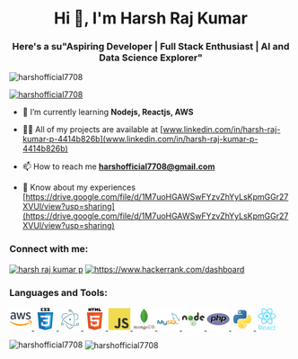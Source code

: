 <h1 align="center">Hi 👋, I'm Harsh Raj Kumar</h1>
<h3 align="center">Here's a su"Aspiring Developer | Full Stack Enthusiast | AI and Data Science Explorer"</h3>

<p align="left"> <img src="https://komarev.com/ghpvc/?username=harshofficial7708&label=Profile%20views&color=0e75b6&style=flat" alt="harshofficial7708" /> </p>

<p align="left"> <a href="https://github.com/ryo-ma/github-profile-trophy"><img src="https://github-profile-trophy.vercel.app/?username=harshofficial7708" alt="harshofficial7708" /></a> </p>

- 🌱 I’m currently learning **Nodejs, Reactjs, AWS**

- 👨‍💻 All of my projects are available at [www.linkedin.com/in/harsh-raj-kumar-p-4414b826b](www.linkedin.com/in/harsh-raj-kumar-p-4414b826b)

- 📫 How to reach me **harshofficial7708@gmail.com**

- 📄 Know about my experiences [https://drive.google.com/file/d/1M7uoHGAWSwFYzvZhYyLsKpmGGr27XVUl/view?usp=sharing](https://drive.google.com/file/d/1M7uoHGAWSwFYzvZhYyLsKpmGGr27XVUl/view?usp=sharing)

<h3 align="left">Connect with me:</h3>
<p align="left">
<a href="https://linkedin.com/in/harsh raj kumar p" target="blank"><img align="center" src="https://raw.githubusercontent.com/rahuldkjain/github-profile-readme-generator/master/src/images/icons/Social/linked-in-alt.svg" alt="harsh raj kumar p" height="30" width="40" /></a>
<a href="https://www.hackerrank.com/https://www.hackerrank.com/dashboard" target="blank"><img align="center" src="https://raw.githubusercontent.com/rahuldkjain/github-profile-readme-generator/master/src/images/icons/Social/hackerrank.svg" alt="https://www.hackerrank.com/dashboard" height="30" width="40" /></a>
</p>

<h3 align="left">Languages and Tools:</h3>
<p align="left"> <a href="https://aws.amazon.com" target="_blank" rel="noreferrer"> <img src="https://raw.githubusercontent.com/devicons/devicon/master/icons/amazonwebservices/amazonwebservices-original-wordmark.svg" alt="aws" width="40" height="40"/> </a> <a href="https://www.w3schools.com/css/" target="_blank" rel="noreferrer"> <img src="https://raw.githubusercontent.com/devicons/devicon/master/icons/css3/css3-original-wordmark.svg" alt="css3" width="40" height="40"/> </a> <a href="https://www.electronjs.org" target="_blank" rel="noreferrer"> <img src="https://raw.githubusercontent.com/devicons/devicon/master/icons/electron/electron-original.svg" alt="electron" width="40" height="40"/> </a> <a href="https://www.w3.org/html/" target="_blank" rel="noreferrer"> <img src="https://raw.githubusercontent.com/devicons/devicon/master/icons/html5/html5-original-wordmark.svg" alt="html5" width="40" height="40"/> </a> <a href="https://developer.mozilla.org/en-US/docs/Web/JavaScript" target="_blank" rel="noreferrer"> <img src="https://raw.githubusercontent.com/devicons/devicon/master/icons/javascript/javascript-original.svg" alt="javascript" width="40" height="40"/> </a> <a href="https://www.mongodb.com/" target="_blank" rel="noreferrer"> <img src="https://raw.githubusercontent.com/devicons/devicon/master/icons/mongodb/mongodb-original-wordmark.svg" alt="mongodb" width="40" height="40"/> </a> <a href="https://www.mysql.com/" target="_blank" rel="noreferrer"> <img src="https://raw.githubusercontent.com/devicons/devicon/master/icons/mysql/mysql-original-wordmark.svg" alt="mysql" width="40" height="40"/> </a> <a href="https://nodejs.org" target="_blank" rel="noreferrer"> <img src="https://raw.githubusercontent.com/devicons/devicon/master/icons/nodejs/nodejs-original-wordmark.svg" alt="nodejs" width="40" height="40"/> </a> <a href="https://www.php.net" target="_blank" rel="noreferrer"> <img src="https://raw.githubusercontent.com/devicons/devicon/master/icons/php/php-original.svg" alt="php" width="40" height="40"/> </a> <a href="https://www.python.org" target="_blank" rel="noreferrer"> <img src="https://raw.githubusercontent.com/devicons/devicon/master/icons/python/python-original.svg" alt="python" width="40" height="40"/> </a> <a href="https://reactjs.org/" target="_blank" rel="noreferrer"> <img src="https://raw.githubusercontent.com/devicons/devicon/master/icons/react/react-original-wordmark.svg" alt="react" width="40" height="40"/> </a> </p>

<p><img align="left" src="https://github-readme-stats.vercel.app/api/top-langs?username=harshofficial7708&show_icons=true&locale=en&layout=compact" alt="harshofficial7708" /></p>

<p>&nbsp;<img align="center" src="https://github-readme-stats.vercel.app/api?username=harshofficial7708&show_icons=true&locale=en" alt="harshofficial7708" /></p>

